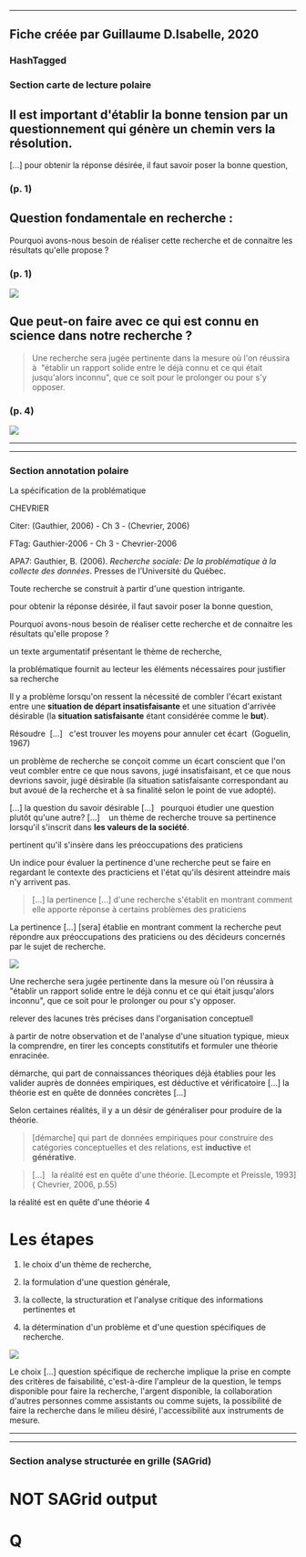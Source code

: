 
----
Fiche créée par Guillaume D.Isabelle, 2020 
---- 

### HashTagged 


### Section carte de lecture polaire



## Il est important d'établir la bonne tension par un questionnement qui génère un chemin vers la résolution.


[...] pour obtenir la réponse désirée, il faut savoir poser la bonne question,




### (p. 1) 






## **Question fondamentale en recherche :**


Pourquoi avons-nous besoin de réaliser cette recherche et de connaitre les résultats qu'elle propose ?




### (p. 1) 



![](12m1rLFsEz2dzeyAcxGorNNgedbijZHHW3cjJsaa.png)



## Que peut-on faire avec ce qui est connu en science dans notre recherche ?


>Une recherche sera jugée pertinente dans la mesure où l'on réussira à  "établir un rapport solide entre le déjà connu et ce qui était jusqu'alors inconnu", que ce soit pour le prolonger ou pour s'y opposer.




### (p. 4) 



![](1X1Es21248utDoxZgQ57zxfmKFPTqhZgX129q8AQ.png)



----

----

### Section annotation polaire
La spécification de la problématique



CHEVRIER

  

Citer: (Gauthier, 2006) - Ch 3 - (Chevrier, 2006)

FTag: Gauthier-2006 - Ch 3 - Chevrier-2006

APA7: Gauthier, B. (2006). _Recherche sociale: De la problématique à la collecte des données_. Presses de l’Université du Québec.



Toute recherche se construit à partir d'une question intrigante.



pour obtenir la réponse désirée, il faut savoir poser la bonne question,



Pourquoi avons-nous besoin de réaliser cette recherche et de connaitre les résultats qu'elle propose ?



un texte argumentatif présentant le thème de recherche,



la problématique fournit au lecteur les éléments nécessaires pour justifier sa recherche



Il y a problème lorsqu'on ressent la nécessité de combler l'écart existant entre une **situation de départ insatisfaisante** et une situation d'arrivée désirable (la **situation satisfaisante** étant considérée comme le **but**).



Résoudre  [...]   c'est trouver les moyens pour annuler cet écart  (Goguelin, 1967)



un problème de recherche se conçoit comme un écart conscient que l'on veut combler entre ce que nous savons, jugé insatisfaisant, et ce que nous devrions savoir, jugé désirable (la situation satisfaisante correspondant au but avoué de la recherche et à sa finalité selon le point de vue adopté).



 [...] la question du savoir désirable [...]   pourquoi étudier une question plutôt qu'une autre? [...]    un thème de recherche trouve sa pertinence lorsqu'il s'inscrit dans **les valeurs de la société**.



pertinent qu'il s'insère dans les préoccupations des praticiens



Un indice pour évaluer la pertinence d'une recherche peut se faire en regardant le contexte des practiciens et l'état qu'ils désirent atteindre mais n'y arrivent pas.

> [...] la pertinence [...] d'une recherche s'établit en montrant comment elle apporte réponse à certains problèmes des praticiens



La pertinence [...] [sera] établie en montrant comment la recherche peut répondre aux préoccupations des praticiens ou des décideurs concernés par le sujet de recherche.





![](12FazTHPwkfGVLhiEQfa.png)



Une recherche sera jugée pertinente dans la mesure où l'on réussira à  "établir un rapport solide entre le déjà connu et ce qui était jusqu'alors inconnu", que ce soit pour le prolonger ou pour s'y opposer.



relever des lacunes très précises dans l'organisation conceptuell



à partir de notre observation et de l'analyse d'une situation typique, mieux la comprendre, en tirer les concepts constitutifs et formuler une théorie enracinée.



démarche, qui part de connaissances théoriques déjà établies pour les valider auprès de données empiriques, est déductive et vérificatoire [...] la théorie est en quête de données concrètes [...] 



Selon certaines réalités, il y a un désir de généraliser pour produire de la théorie.

  

> [démarche] qui part de données empiriques pour construire des catégories conceptuelles et des relations, est **inductive** et **générative**.

> [...]   la réalité est en quête d'une théorie. [Lecompte et Preissle, 1993] ( Chevrier, 2006, p.55)



la réalité est en quête d'une théorie 4



Les étapes
==========



1) le choix d'un thème de recherche,



2) la formulation d'une question générale,



3) la collecte, la structuration et l'analyse critique des informations pertinentes et



4) la détermination d'un problème et d'une question spécifiques de recherche.





![](12WxFNkun2T4rbejKPqn.png)



Le choix [...] question spécifique de recherche implique la prise en compte des critères de faisabilité, c'est-à-dire l'ampleur de la question, le temps disponible pour faire la recherche, l'argent disponible, la collaboration d'autres personnes comme assistants ou comme sujets, la possibilité de faire la recherche dans le milieu désiré, l'accessibilité aux instruments de mesure.






----

----



### Section analyse structurée en grille (SAGrid)


# NOT SAGrid output

# Q

